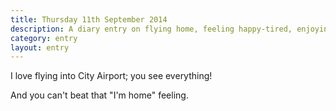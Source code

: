 ```yaml
---
title: Thursday 11th September 2014
description: A diary entry on flying home, feeling happy-tired, enjoying being back in my flat, and my amazing bed
category: entry
layout: entry
---
```


I love flying into City Airport; you see everything!

And you can't beat that "I'm home" feeling.
